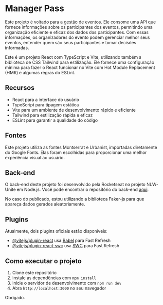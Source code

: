 # Manager Pass

Este projeto é voltado para a gestão de eventos. Ele consome uma API que fornece informações sobre os participantes dos eventos, permitindo uma organização eficiente e eficaz dos dados dos participantes. Com essas informações, os organizadores do evento podem gerenciar melhor seus eventos, entender quem são seus participantes e tomar decisões informadas.

Este é um projeto React com TypeScript e Vite, utilizando também a biblioteca de CSS Tailwind para estilização. Ele fornece uma configuração mínima para fazer o React funcionar no Vite com Hot Module Replacement (HMR) e algumas regras do ESLint.

## Recursos

- React para a interface do usuário
- TypeScript para tipagem estática
- Vite para um ambiente de desenvolvimento rápido e eficiente
- Tailwind para estilização rápida e eficaz
- ESLint para garantir a qualidade do código

## Fontes

Este projeto utiliza as fontes Montserrat e Urbanist, importadas diretamente do Google Fonts. Elas foram escolhidas para proporcionar uma melhor experiência visual ao usuário.

## Back-end

O back-end deste projeto foi desenvolvido pela Rocketseat no projeto NLW-Unite em Node.js. Você pode encontrar o repositório do back-end [aqui](https://github.com/rocketseat-education/nlw-unite-nodejs).

No caso do publicado, estou utilizando a biblioteca Faker-js para que apareça dados gerados aleatoriamente.

## Plugins

Atualmente, dois plugins oficiais estão disponíveis:

- [@vitejs/plugin-react](https://github.com/vitejs/vite-plugin-react/blob/main/packages/plugin-react/README.md) usa [Babel](https://babeljs.io/) para Fast Refresh
- [@vitejs/plugin-react-swc](https://github.com/vitejs/vite-plugin-react-swc) usa [SWC](https://swc.rs/) para Fast Refresh

## Como executar o projeto

1. Clone este repositório
2. Instale as dependências com `npm install`
3. Inicie o servidor de desenvolvimento com `npm run dev`
4. Abra `http://localhost:3000` no seu navegador

Obrigado.
